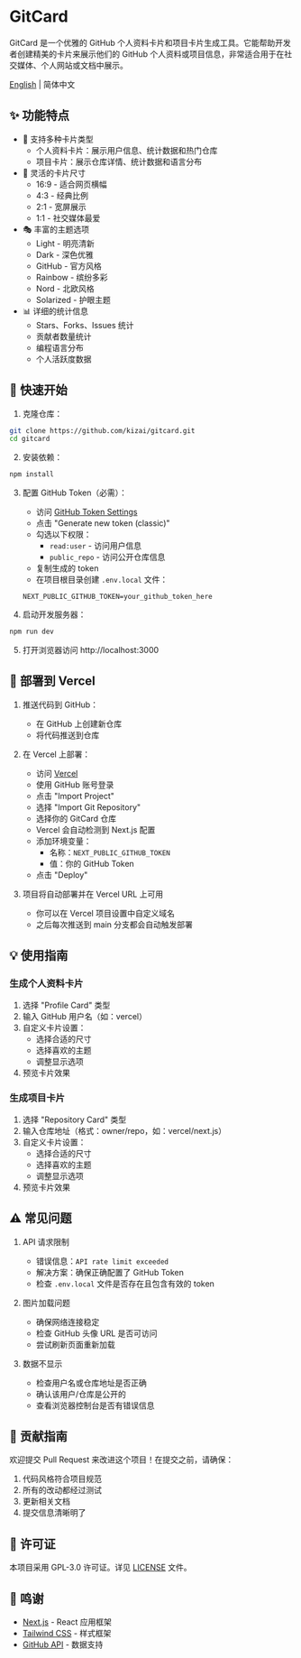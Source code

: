 # GitCard

GitCard 是一个优雅的 GitHub 个人资料卡片和项目卡片生成工具。它能帮助开发者创建精美的卡片来展示他们的 GitHub 个人资料或项目信息，非常适合用于在社交媒体、个人网站或文档中展示。

[English](README_EN.md) | 简体中文

## ✨ 功能特点

- 🎨 支持多种卡片类型
  - 个人资料卡片：展示用户信息、统计数据和热门仓库
  - 项目卡片：展示仓库详情、统计数据和语言分布
- 📐 灵活的卡片尺寸
  - 16:9 - 适合网页横幅
  - 4:3 - 经典比例
  - 2:1 - 宽屏展示
  - 1:1 - 社交媒体最爱
- 🎭 丰富的主题选项
  - Light - 明亮清新
  - Dark - 深色优雅
  - GitHub - 官方风格
  - Rainbow - 缤纷多彩
  - Nord - 北欧风格
  - Solarized - 护眼主题
- 📊 详细的统计信息
  - Stars、Forks、Issues 统计
  - 贡献者数量统计
  - 编程语言分布
  - 个人活跃度数据

## 🚀 快速开始

1. 克隆仓库：
```bash
git clone https://github.com/kizai/gitcard.git
cd gitcard
```

2. 安装依赖：
```bash
npm install
```

3. 配置 GitHub Token（必需）：
   - 访问 [GitHub Token Settings](https://github.com/settings/tokens)
   - 点击 "Generate new token (classic)"
   - 勾选以下权限：
     - `read:user` - 访问用户信息
     - `public_repo` - 访问公开仓库信息
   - 复制生成的 token
   - 在项目根目录创建 `.env.local` 文件：
   ```
   NEXT_PUBLIC_GITHUB_TOKEN=your_github_token_here
   ```

4. 启动开发服务器：
```bash
npm run dev
```

5. 打开浏览器访问 http://localhost:3000

## 🚀 部署到 Vercel

1. 推送代码到 GitHub：
   - 在 GitHub 上创建新仓库
   - 将代码推送到仓库

2. 在 Vercel 上部署：
   - 访问 [Vercel](https://vercel.com)
   - 使用 GitHub 账号登录
   - 点击 "Import Project"
   - 选择 "Import Git Repository"
   - 选择你的 GitCard 仓库
   - Vercel 会自动检测到 Next.js 配置
   - 添加环境变量：
     - 名称：`NEXT_PUBLIC_GITHUB_TOKEN`
     - 值：你的 GitHub Token
   - 点击 "Deploy"

3. 项目将自动部署并在 Vercel URL 上可用
   - 你可以在 Vercel 项目设置中自定义域名
   - 之后每次推送到 main 分支都会自动触发部署

## 💡 使用指南

### 生成个人资料卡片

1. 选择 "Profile Card" 类型
2. 输入 GitHub 用户名（如：vercel）
3. 自定义卡片设置：
   - 选择合适的尺寸
   - 选择喜欢的主题
   - 调整显示选项
4. 预览卡片效果

### 生成项目卡片

1. 选择 "Repository Card" 类型
2. 输入仓库地址（格式：owner/repo，如：vercel/next.js）
3. 自定义卡片设置：
   - 选择合适的尺寸
   - 选择喜欢的主题
   - 调整显示选项
4. 预览卡片效果

## ⚠️ 常见问题

1. API 请求限制
   - 错误信息：`API rate limit exceeded`
   - 解决方案：确保正确配置了 GitHub Token
   - 检查 `.env.local` 文件是否存在且包含有效的 token

2. 图片加载问题
   - 确保网络连接稳定
   - 检查 GitHub 头像 URL 是否可访问
   - 尝试刷新页面重新加载

3. 数据不显示
   - 检查用户名或仓库地址是否正确
   - 确认该用户/仓库是公开的
   - 查看浏览器控制台是否有错误信息

## 🤝 贡献指南

欢迎提交 Pull Request 来改进这个项目！在提交之前，请确保：

1. 代码风格符合项目规范
2. 所有的改动都经过测试
3. 更新相关文档
4. 提交信息清晰明了

## 📄 许可证

本项目采用 GPL-3.0 许可证。详见 [LICENSE](LICENSE) 文件。

## 🙏 鸣谢

- [Next.js](https://nextjs.org/) - React 应用框架
- [Tailwind CSS](https://tailwindcss.com/) - 样式框架
- [GitHub API](https://docs.github.com/en/rest) - 数据支持
